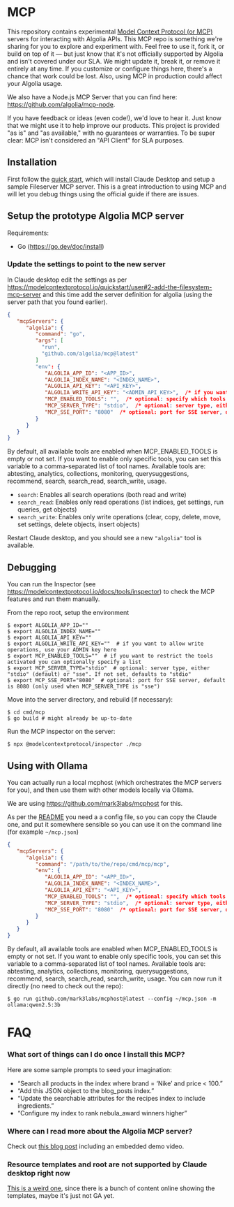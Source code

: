 # MCP

This repository contains experimental [Model Context Protocol (or MCP)](https://modelcontextprotocol.io/introduction) servers for interacting with Algolia APIs. This MCP repo is something we're sharing for you to explore and experiment with. Feel free to use it, fork it, or build on top of it — but just know that it's not officially supported by Algolia and isn't covered under our SLA. We might update it, break it, or remove it entirely at any time. If you customize or configure things here, there's a chance that work could be lost. Also, using MCP in production could affect your Algolia usage.

We also have a Node.js MCP Server that you can find here: https://github.com/algolia/mcp-node.

If you have feedback or ideas (even code!), we'd love to hear it. Just know that we might use it to help improve our products. This project is provided "as is" and "as available," with no guarantees or warranties. To be super clear: MCP isn't considered an "API Client" for SLA purposes.

## Installation

First follow the [quick start](https://modelcontextprotocol.io/quickstart/user), which will install Claude Desktop and setup a sample Fileserver MCP server.  This is a great introduction to using MCP and will let you debug things using the official guide if there are issues.

## Setup the prototype Algolia MCP server

Requirements:

* Go (https://go.dev/doc/install)

### Update the settings to point to the new server

In Claude desktop edit the settings as per https://modelcontextprotocol.io/quickstart/user#2-add-the-filesystem-mcp-server and this time add the server definition for algolia (using the server path that you found earlier).

```json
{
   "mcpServers": {
      "algolia": {
         "command": "go",
         "args": [
           "run",
           "github.com/algolia/mcp@latest"
         ]
         "env": {
            "ALGOLIA_APP_ID": "<APP_ID>",
            "ALGOLIA_INDEX_NAME": "<INDEX_NAME>",
            "ALGOLIA_API_KEY": "<API_KEY>",
            "ALGOLIA_WRITE_API_KEY": "<ADMIN_API_KEY>",  /* if you want to allow write operations, use your ADMIN key here */
            "MCP_ENABLED_TOOLS": "",  /* optional: specify which tools to enable (e.g., "search,collections") */
            "MCP_SERVER_TYPE": "stdio",  /* optional: server type, either "stdio" (default) or "sse". If not set, defaults to "stdio" */
            "MCP_SSE_PORT": "8080"  /* optional: port for SSE server, default is 8080 (only used when MCP_SERVER_TYPE is "sse") */
         }
      }
   }
}
```

By default, all available tools are enabled when MCP_ENABLED_TOOLS is empty or not set. If you want to enable only specific tools, you can set this variable to a comma-separated list of tool names. Available tools are: abtesting, analytics, collections, monitoring, querysuggestions, recommend, search, search_read, search_write, usage.

- `search`: Enables all search operations (both read and write)
- `search_read`: Enables only read operations (list indices, get settings, run queries, get objects)
- `search_write`: Enables only write operations (clear, copy, delete, move, set settings, delete objects, insert objects)

Restart Claude desktop, and you should see a new `"algolia"` tool is available.

## Debugging

You can run the Inspector (see https://modelcontextprotocol.io/docs/tools/inspector) to check the MCP features and run them manually.

From the repo root, setup the environment

```shell
$ export ALGOLIA_APP_ID=""
$ export ALGOLIA_INDEX_NAME=""
$ export ALGOLIA_API_KEY=""
$ export ALGOLIA_WRITE_API_KEY=""  # if you want to allow write operations, use your ADMIN key here
$ export MCP_ENABLED_TOOLS=""  # if you want to restrict the tools activated you can optionally specify a list
$ export MCP_SERVER_TYPE="stdio"  # optional: server type, either "stdio" (default) or "sse". If not set, defaults to "stdio"
$ export MCP_SSE_PORT="8080"  # optional: port for SSE server, default is 8080 (only used when MCP_SERVER_TYPE is "sse")
```
Move into the server directory, and rebuild (if necessary):
```shell
$ cd cmd/mcp
$ go build # might already be up-to-date
```
Run the MCP inspector on the server:
```shell
$ npx @modelcontextprotocol/inspector ./mcp
```

## Using with Ollama

You can actually run a local mcphost (which orchestrates the MCP servers for you), and then use them with other models locally via Ollama.

We are using https://github.com/mark3labs/mcphost for this.

As per the [README](https://github.com/mark3labs/mcphost?tab=readme-ov-file#installation-) you need a a config file, so you can copy the Claude one, and put it somewhere sensible so you can use it on the command line (for example `~/mcp.json`)

```json filename="~/mcp.json"
{
   "mcpServers": {
      "algolia": {
         "command": "/path/to/the/repo/cmd/mcp/mcp",
         "env": {
            "ALGOLIA_APP_ID": "<APP_ID>",
            "ALGOLIA_INDEX_NAME": "<INDEX_NAME>",
            "ALGOLIA_API_KEY": "<API_KEY>",
            "MCP_ENABLED_TOOLS": "",  /* optional: specify which tools to enable (e.g., "search,collections") */
            "MCP_SERVER_TYPE": "stdio",  /* optional: server type, either "stdio" (default) or "sse". If not set, defaults to "stdio" */
            "MCP_SSE_PORT": "8080"  /* optional: port for SSE server, default is 8080 (only used when MCP_SERVER_TYPE is "sse") */
         }
      }
   }
}
```

By default, all available tools are enabled when MCP_ENABLED_TOOLS is empty or not set. If you want to enable only specific tools, you can set this variable to a comma-separated list of tool names. Available tools are: abtesting, analytics, collections, monitoring, querysuggestions, recommend, search, search_read, search_write, usage.
You can now run it directly (no need to check out the repo):
```shell
$ go run github.com/mark3labs/mcphost@latest --config ~/mcp.json -m ollama:qwen2.5:3b
```

# FAQ
### What sort of things can I do once I install this MCP?
Here are some sample prompts to seed your imagination:
   * “Search all products in the index where brand = ‘Nike’ and price < 100.”
   * “Add this JSON object to the blog_posts index.”
   * “Update the searchable attributes for the recipes index to include ingredients.”
   * “Configure my index to rank nebula_award winners higher”
### Where can I read more about the Algolia MCP server?
Check out [this blog post](https://www.algolia.com/blog/engineering/algolia-mcp-server) including an embedded demo video.
### Resource templates and root are not supported by Claude desktop right now

[This is a weird one](https://github.com/orgs/modelcontextprotocol/discussions/136), since there is a bunch of content online showing the templates, maybe it's just not GA yet.
